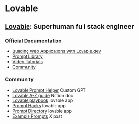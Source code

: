 # **Lovable**

## [Lovable](https://lovable.dev/): Superhuman full stack engineer
### Official Documentation

- [Building Web Applications with Lovable.dev](https://docs.lovable.dev/introduction)
- [Prompt Library](https://docs.lovable.dev/tips-tricks/prompting-library)
- [Video Tutorials](https://docs.lovable.dev/user-guides/video-tutorials)
- [Community](https://discord.com/invite/lovable-dev)

### Community

- [Lovable Prompt Helper](https://chatgpt.com/g/g-676b10ed967881918541326c62969d7e-lovable-prompt-helper/c/6814312d-5f68-8007-b347-fe32f5968eef) Custom GPT
- [Lovable A-Z guide](https://promptadvisers.notion.site/Lovable-A-Z-Guide-16678194bfaf80868be6f9f03a1d4ce8) Notion doc
- [Lovable playbook](https://mastering-lovable.lovable.app/) lovable app
- [Prompt Hacks](https://prompt-power-up-ui.lovable.app/) lovable app
- [Prompt Directory](https://damiens-prompt-directory.lovable.app/) lovable app
- [Example Prompts](https://x.com/godofprompt/status/1950564573515551009) X post